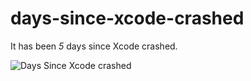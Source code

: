days-since-xcode-crashed
========================

It has been _5_ days since Xcode crashed.

![Days Since Xcode crashed](http://aldaviva.com/portfolio/artwork/xcode.png)
